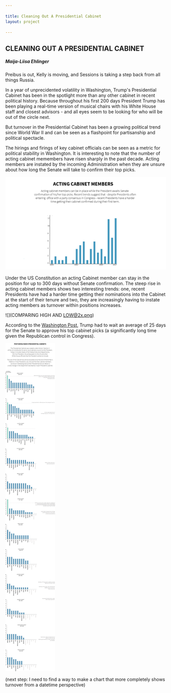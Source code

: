 ```yaml
---

title: Cleaning Out A Presidential Cabinet
layout: project

---
```


## CLEANING OUT A PRESIDENTIAL CABINET

##### Maija-Liisa Ehlinger


Preibus is out, Kelly is moving, and Sessions is taking a step back from all things Russia. 

In a year of unprecidented volatility in Washington, Trump's Presidential Cabinet has been in the spotlight more than any other cabinet in recent political history. Because throughout his first 200 days President Trump has been playing a real-time version of musical chairs with his White House staff and closest advisors - and all eyes seem to be looking for who will be out of the circle next. 

But turnover in the Presidential Cabinet has been a growing political trend since World War II and can be seen as a flashpoint for partisanship and political spectacle. 

The hirings and firings of key cabinet officials can be seen as a metric for political stability in Washington. It is interesting to note that the number of acting cabinet memembers have risen sharply in the past decade. Acting members are instated by the incoming Administration when they are unsure about how long the Senate will take to confirm their top picks. 


![](acting@2x.png)


Under the US Constitution an acting Cabinet member can stay in the position for up to 300 days without Senate confirmation. The steep rise in acting cabinet members shows two interesting trends: one, recent Presidents have had a harder time getting their nominations into the Cabinet at the start of their tenure and two, they are increasingly having to instate acting members as turnover within positions increases. 


![](COMPARING HIGH AND LOW@2x.png)

According to the [Washington Post](https://www.washingtonpost.com/graphics/politics/how-long-confirmations-will-take/), Trump had to wait an average of 25 days for the Senate to approve his top cabinet picks (a significantly long time given the Republican control in Congress).

![](draftonegraphs.png)

(next step: I need to find a way to make a chart that more completely shows turnover from a datetime perspective) 


